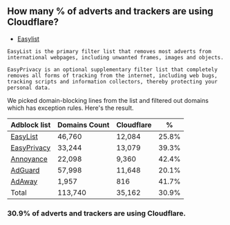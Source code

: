 ## How many % of adverts and trackers are using Cloudflare?


- [Easylist](https://web.archive.org/web/20210516110248/https://easylist.to/)
```
EasyList is the primary filter list that removes most adverts from international webpages, including unwanted frames, images and objects.

EasyPrivacy is an optional supplementary filter list that completely removes all forms of tracking from the internet, including web bugs, tracking scripts and information collectors, thereby protecting your personal data.
```


We picked domain-blocking lines from the list and filtered out domains which has exception rules.
Here's the result.


| Adblock list | Domains Count | Cloudflare | % |
| --- | --- | --- | --- |
| [EasyList](https://easylist.to/easylist/easylist.txt) | 46,760 | 12,084 | 25.8% |
| [EasyPrivacy](https://easylist.to/easylist/easyprivacy.txt) | 33,244 | 13,079 | 39.3% |
| [Annoyance](https://secure.fanboy.co.nz/fanboy-annoyance.txt) | 22,098 | 9,360 | 42.4% |
| [AdGuard](https://adguardteam.github.io/AdGuardSDNSFilter/Filters/filter.txt) | 57,998 | 11,648 | 20.1% |
| [AdAway](https://raw.githubusercontent.com/AdAway/adaway.github.io/master/hosts.txt) | 1,957 | 816 | 41.7% |
| Total | 113,740 | 35,162 | 30.9% |


### 30.9% of adverts and trackers are using Cloudflare.